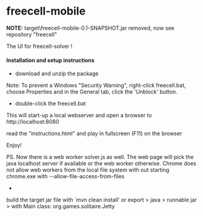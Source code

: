 # freecell-mobile

**NOTE:** target\freecell-mobile-0.1-SNAPSHOT.jar removed, now see repository "freecell"

The UI for freecell-solver !

#### Installation and setup instructions

* download and unzip the package

Note: To prevent a Windows "Security Warning", right-click freecell.bat, choose Properties and in the General tab, click the 'Unblock' button.

* double-click the freecell.bat

This will start-up a local webserver and open a browser to http://localhost:8080

read the "instructions.html" and play in fullscreen (F11) on the browser

Enjoy!

PS. Now there is a web worker solver.js as well.  The web page will pick the java localhost server if available or the web worker otherwise. 
Chrome does not allow web workers from the local file system with out starting chrome.exe with --allow-file-access-from-files

-

build the target jar file with `mvn clean install' or export > java > runnable jar > with Main class: org.games.solitaire.Jetty


